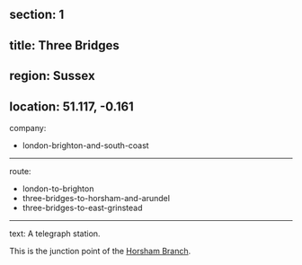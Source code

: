 section: 1
----
title: Three Bridges
----
region: Sussex
----
location: 51.117, -0.161
----
company:
- london-brighton-and-south-coast
----
route:
- london-to-brighton
- three-bridges-to-horsham-and-arundel
- three-bridges-to-east-grinstead
----
text: A telegraph station.

This is the junction point of the [Horsham Branch](/routes/three-bridges-to-horsham-and-arundel).
